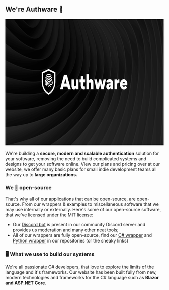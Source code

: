 ## We're Authware 👋
<p align="center">
  <img height="400" src="https://raw.githubusercontent.com/AuthwareCloud/.github/main/banner.png">
</p>

We're building a **secure, modern and scalable authentication** solution for your software, removing the need to build complicated systems and designs to get your software online. View our plans and pricing over at our website, we offer many basic plans for small indie development teams all the way up to **large organizations.**

### We 💖 open-source
That's why all of our applications that can be open-source, are open-source. From our wrappers &amp; examples to miscellaneous software that we may use internally or externally. Here's some of our open-source software, that we've licensed under the MIT license:

- Our [Discord bot](https://github.com/AuthwareCloud/discord-bot) is present in our community Discord server and provides us moderation and many other neat tools;
- All of our wrappers are fully open-source, find our [C# wrapper](https://github.com/AuthwareCloud/dotnet-sdk) and [Python wrapper](https://github.com/AuthwareCloud/python-sdk) in our repositories (or the sneaky links)

### 🖥️ What we use to build our systems
We're all passionate C# developers, that love to explore the limits of the language and it's frameworks. Our website has been built fully from new, modern technologies and frameworks for the C# language such as **Blazor and ASP.NET Core.**
